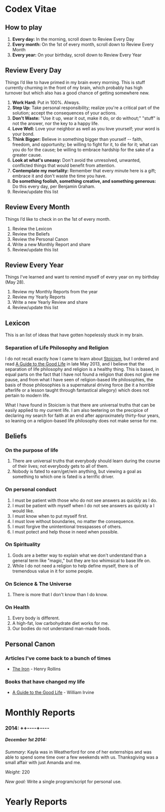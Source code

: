 # Codex Vitae

## How to play

1. **Every day:** In the morning, scroll down to Review Every Day
2. **Every month:** On the 1st of every month, scroll down to Review Every
Month
3. **Every year:** On your birthday, scroll down to Review Every Year

## Review Every Day
Things I’d like to have primed in my brain every morning. This is stuff
currently churning in the front of my brain, which probably has high turnover
but which also has a good chance of getting somewhere new.

1. **Work Hard:** Put in 100%.  Always.
2. **Step Up:** Take personal responsibility; realize you're a critical part
of the solution; accept the consequences of your actions.
3. **Don't Waste:** "Use it up, wear it out, make it do, or do without;"
"stuff" is not the answer, nor the key to a happy life.
4. **Love Well:** Love your neighbor as well as you love yourself; your word
is your bond.
5. **Think Bigger:** Believe in something bigger than yourself -- faith,
freedom, and opportunity; be willing to fight for it, to die for it; what can
you do for the cause; be willing to embrace hardship for the sake of a greater cause.
6. **Look at what's uneasy:** Don't avoid the unresolved, unwanted, conflicted
things that would benefit from attention.
7. **Contemplate my mortality:** Remember that every minute here is a gift;
embrace it and don't waste the time you have.
8. **Do something foolish, something creative, and something generous:** Do
this every day, per Benjamin Graham.
9. Review/update this list

## Review Every Month 
Things I’d like to check in on the 1st of every month.

1. Review the Lexicon
2. Review the Beliefs
3. Review the Personal Canon
4. Write a new Monthly Report and share
5. Review/update this list

## Review Every Year
Things I've learned and want to remind myself of every year on my birthday (May 28).

1. Review my Monthly Reports from the year
2. Review my Yearly Reports
4. Write a new Yearly Review and share
5. Review/update this list

## Lexicon
This is an list of ideas that have gotten hopelessly stuck in my brain. 

### Separation of Life Philosophy and Religion
I do not recall exactly how I came to learn about
[Stoicism](http://www.reddit.com/r/Stoicism/wiki/faq), but I ordered and read
[A Guide to the Good Life](http://smile.amazon.com/gp/product/0195374614/) in
late May 2013, and I believe that the separation of life philosophy and
religion is a healthy thing.  This is based, in equal parts on the fact that I
have not found a religion that does not give me pause, and from what I have
seen of religion-based life philosophies, the basis of those philosophies is a
supernatural driving force (be it a horrible afterlife or a lesson taught
through fantastical allegory) which does not pertain to modern life.

What I have found in Stoicism is that there are universal truths that can be
easily applied to my current life.  I am also teetering on the precipice of
declaring my search for faith at an end after approximately thirty-four years,
so leaning on a religion-based life philosophy does not make sense for me.


## Beliefs

### On the purpose of life

1. There are universal truths that everybody should learn during the course of
their lives; not everybody gets to all of them.
2. Nobody is fated to earn/get/win anything, but viewing a goal as something
to which one is fated is a terrific driver.

### On personal conduct

1. I must be patient with those who do not see answers as quickly as I do.
2. I must be patient with myself when I do not see answers as quickly a I
would like.
3. I must know when to put myself first.
4. I must love without boundaries, no matter the consequence.
5. I must forgive the unintentional tresspasses of others.
6. I must potect and help those in need when possible.

### On Spirituality

1. Gods are a better way to explain what we don't understand than a general
term like "magic," but they are too whimsical to base life on.
2. While I do not need a religion to help define myself, there is of
tremendous value in it for some people.

### On Science & The Universe

1. There is more that I don't know than I do know.

### On Health

1. Every body is different.
2. A high-fat, low carbohydrate diet works for me.
3. Our bodies do not understand man-made foods.


## Personal Canon

### Articles I've come back to a bunch of times

* [The Iron](http://www.oldtimestrongman.com/strength-articles/iron-henry-rollins) - Henry Rollins

### Books that have changed my life

* [A Guide to the Good Life](http://smile.amazon.com/gp/product/0195374614/) - William Irvine


# Monthly Reports

### 2014: ++----+----

##### December 1st 2014:

*Summary:* Kayla was in Weatherford for one of her externships and was able to
 spend some time over a few weekends with us.  Thanksgiving was a small affair
 with just Amanda and me.
 
*Weight:* 220

*New goal:* Write a single program/script for personal use.

# Yearly Reports

